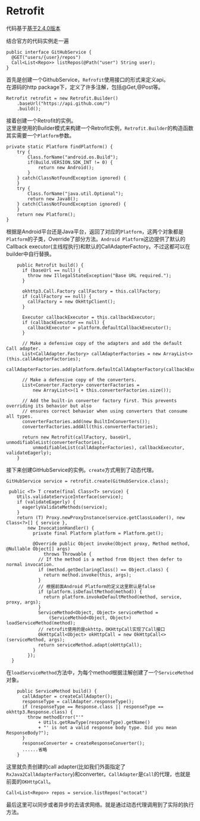 # Retrofit
代码基于[基于2.4.0版本](http://square.github.io/retrofit/)

结合官方的代码实例走一遍

```
public interface GitHubService {
  @GET("users/{user}/repos")
  Call<List<Repo>> listRepos(@Path("user") String user);
}
```
首先是创建一个GithubService，`Refrofit`使用接口的形式来定义api。  
在源码的http package下，定义了许多注解，包括@Get,@Post等。

```
Retrofit retrofit = new Retrofit.Builder()
    .baseUrl("https://api.github.com/")
    .build();
```
接着创建一个Retrofit的实例。  
这里是使用的Builder模式来构建一个Retrofit实例，`Retrofit.Builder`的构造函数其实需要一个`Platform`参数。

```
private static Platform findPlatform() {
	try {
		Class.forName("android.os.Build");
		if(Build.VERSION.SDK_INT != 0) {
			return new Android();
		}
	} catch(ClassNotFoundException ignored) {
	}
	try {
		Class.forName("java.util.Optional");
		return new Java8();
	} catch(ClassNotFoundException ignored) {
	}
	return new Platform();
}
```
根据是Android平台还是Java平台，返回了对应的`Platform`，这两个对象都是`Platform`的子类，Override了部分方法。`Android Platform`这边提供了默认的Callback executor(主线程执行)和默认的CallAdapterFactory。不过这都可以在builder中自行替换。

```
	public Retrofit build() {
      if (baseUrl == null) {
        throw new IllegalStateException("Base URL required.");
      }

      okhttp3.Call.Factory callFactory = this.callFactory;
      if (callFactory == null) {
        callFactory = new OkHttpClient();
      }

      Executor callbackExecutor = this.callbackExecutor;
      if (callbackExecutor == null) {
        callbackExecutor = platform.defaultCallbackExecutor();
      }

      // Make a defensive copy of the adapters and add the default Call adapter.
      List<CallAdapter.Factory> callAdapterFactories = new ArrayList<>(this.callAdapterFactories);
      callAdapterFactories.add(platform.defaultCallAdapterFactory(callbackExecutor));

      // Make a defensive copy of the converters.
      List<Converter.Factory> converterFactories =
          new ArrayList<>(1 + this.converterFactories.size());

      // Add the built-in converter factory first. This prevents overriding its behavior but also
      // ensures correct behavior when using converters that consume all types.
      converterFactories.add(new BuiltInConverters());
      converterFactories.addAll(this.converterFactories);

      return new Retrofit(callFactory, baseUrl, unmodifiableList(converterFactories),
          unmodifiableList(callAdapterFactories), callbackExecutor, validateEagerly);
    }
``` 

接下来创建GitHubService的实例。`create`方式用到了动态代理。
```
GitHubService service = retrofit.create(GitHubService.class);
```

```
 public <T> T create(final Class<T> service) {
    Utils.validateServiceInterface(service);
    if (validateEagerly) {
      eagerlyValidateMethods(service);
    }
    return (T) Proxy.newProxyInstance(service.getClassLoader(), new Class<?>[] { service },
        new InvocationHandler() {
          private final Platform platform = Platform.get();

          @Override public Object invoke(Object proxy, Method method, @Nullable Object[] args)
              throws Throwable {
            // If the method is a method from Object then defer to normal invocation.
            if (method.getDeclaringClass() == Object.class) {
              return method.invoke(this, args);
            }
            // 根据前面Android Platform的定义这里默认是false
            if (platform.isDefaultMethod(method)) {
              return platform.invokeDefaultMethod(method, service, proxy, args);
            }
            ServiceMethod<Object, Object> serviceMethod =
                (ServiceMethod<Object, Object>) loadServiceMethod(method);
            // retrofit使用的是okhttp，OKHttpCall实现了Call接口
            OkHttpCall<Object> okHttpCall = new OkHttpCall<>(serviceMethod, args);
            return serviceMethod.adapt(okHttpCall);
          }
        });
  }
```
在`loadServiceMethod`方法中，为每个method根据注解创建了一个`ServiceMethod`对象。

```
	public ServiceMethod build() {
      callAdapter = createCallAdapter();
      responseType = callAdapter.responseType();
      if (responseType == Response.class || responseType == okhttp3.Response.class) {
        throw methodError("'"
            + Utils.getRawType(responseType).getName()
            + "' is not a valid response body type. Did you mean ResponseBody?");
      }
      responseConverter = createResponseConverter();
      ......省略
    }
```
这里就负责创建的call adapter(比如我们外面指定了`RxJava2CallAdapterFactory`)和converter。`CallAdapter`是`Call`的代理，也就是前面的`OKHttpCall`。

```
Call<List<Repo>> repos = service.listRepos("octocat")
```
最后这里可以同步或者异步的去请求网络。就是通过动态代理调用到了实际的执行方法。
